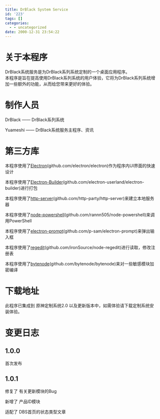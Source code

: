 ```yaml
---
title: DrBlack System Service
id: '223'
tags: []
categories:
  - - uncategorized
date: 2000-12-31 23:54:22
---
```


# 关于本程序

DrBlack系统服务是为DrBlack系列系统定制的一个桌面应用程序。  
本程序是旨在提高使用DrBlack系列系统的用户体验，它将为DrBlack系列系统增加一些额外的功能，从而给您带来更好的体验。

# 制作人员

DrBlack —— DrBlack系列系统

Yuameshi —— DrBlack系统服务主程序、资讯

# 第三方库

本程序使用了[Electron](https://github.com/electron/electron)(github.com/electron/electron)作为程序内UI界面的快速设计

本程序使用了[Electron-Builder](https://github.com/electron-userland/electron-builder)(github.com/electron-userland/electron-builder)进行打包

本程序使用了[http-server](https://github.com/http-party/http-server)(github.com/http-party/http-server)来建立本地服务器

本程序使用了[node-powershell](https://github.com/rannn505/node-powershell)(github.com/rannn505/node-powershell)来调用PowerShell

本程序使用了[electron-prompt](https://github.com/p-sam/electron-prompt)(github.com/p-sam/electron-prompt)来弹出输入框

本程序使用了[regedit](https://github.com/ironSource/node-regedit)(github.com/ironSource/node-regedit)进行读取，修改注册表

本程序使用了[bytenode](https://github.com/bytenode/bytenode)(github.com/bytenode/bytenode)来对一些敏感模块加密编译

# 下载地址

此程序已集成到 原神定制系统2.0 以及更新版本中，如需体验请下载定制系统安装体验。

# 变更日志

## 1.0.0

首次发布

## 1.0.1

修复了 有关更新模块的Bug

新增了 产品ID模块

适配了 DBS首页的状态类型文章